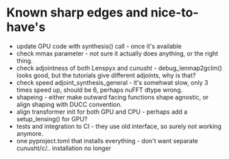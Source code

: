 # Known sharp edges and nice-to-have's
 
 * update GPU code with synthesis() call - once it's available  
 * check mmax parameter - not sure it actually does anything, or the right thing.
 * check adjointness of both Lenspyx and cunusht - debug_lenmap2gclm() looks good, but the tutorials give different adjoints, why is that?
 * check speed adjoint_synthesis_general - it's somehwat slow, only 3 times speed up, should be 6, perhaps nuFFT dtype wrong.
 * shapeing - either make outward facing functions shape agnostic, or align shaping with DUCC convention.
 * align transformer init for both GPU and CPU - perhaps add a setup_lensing() for GPU?
 * tests and integration to CI - they use old interface, so surely not working anymore.
 * one pyproject.toml that installs everything - don't want separate cunusht/c/.. installation no longer